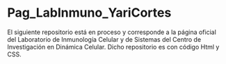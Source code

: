 # Pag_LabInmuno_YariCortes
El siguiente repositorio está en proceso y corresponde a la página oficial del Laboratorio de Inmunología Celular y de Sistemas del Centro de Investigación en Dinámica Celular. Dicho repositorio es con código Html y CSS. 
